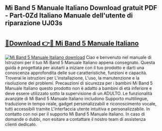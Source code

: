 ## Mi Band 5 Manuale Italiano Download gratuit PDF - Part-0Zd Italiano Manuale dell'utente di riparazione UJ03s

# <h2><a href="http://dfcfnb.blite.top/?on=Mi+Band+5+Manuale+Italiano">🔗Download 👉🔴 Mi Band 5 Manuale Italiano</a></h2>

[![Mi Band 5 Manuale Italiano download](https://i.imgur.com/lujVjoI.png)](http://dfcfnb.blite.top/?on=Mi+Band+5+Manuale+Italiano)
Ciao e benvenuto nel manuale di Istruzioni per il tuo Mi Band 5 Manuale Italiano appena consegnato. Questa guida è progettata per aiutarti a iniziare con il tuo prodotto e darti una conoscenza approfondita delle sue caratteristiche, funzioni e capacità. Troverai le istruzioni per L'installazione, L'uso, la manutenzione e la risoluzione dei problemi. Precauzioni di sicurezza per i bambini Mi Band 5 Manuale Italiano questo prodotto non è adatto a bambini di età inferiore e deve essere utilizzato sotto la supervisione di un ADULTO. Le funzionalità avanzate di Mi Band 5 Manuale Italiano includono Supporto multilingue, traduzione in tempo reale, gadget personalizzabili e riconoscimento vocale, tutti accessibili tramite L'interfaccia utente intuitiva e personalizzabile. In contatto con noi per il supporto Mi Band 5 Manuale Italiano. In caso di domande o dubbi, non esitare a contattare il nostro team di assistenza clienti dedicato.
